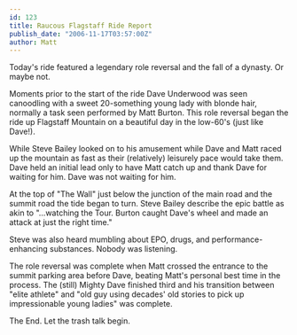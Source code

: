 ```yaml
---
id: 123
title: Raucous Flagstaff Ride Report
publish_date: "2006-11-17T03:57:00Z"
author: Matt
---
```

Today's ride featured a legendary role reversal and the fall of a dynasty. Or maybe not.

Moments prior to the start of the ride Dave Underwood was seen canoodling with a sweet 20-something young lady with blonde hair, normally a task seen performed by Matt Burton. This role reversal began the ride up Flagstaff Mountain on a beautiful day in the low-60's (just like Dave!).

While Steve Bailey looked on to his amusement while Dave and Matt raced up the mountain as fast as their (relatively) leisurely pace would take them. Dave held an initial lead only to have Matt catch up and thank Dave for waiting for him. Dave was not waiting for him.

At the top of "The Wall" just below the junction of the main road and the summit road the tide began to turn. Steve Bailey describe the epic battle as akin to "...watching the Tour. Burton caught Dave's wheel and made an attack at just the right time."

Steve was also heard mumbling about EPO, drugs, and performance-enhancing substances. Nobody was listening.

The role reversal was complete when Matt crossed the entrance to the summit parking area before Dave, beating Matt's personal best time in the process. The (still) Mighty Dave finished third and his transition between "elite athlete" and "old guy using decades' old stories to pick up impressionable young ladies" was complete.

The End. Let the trash talk begin.
